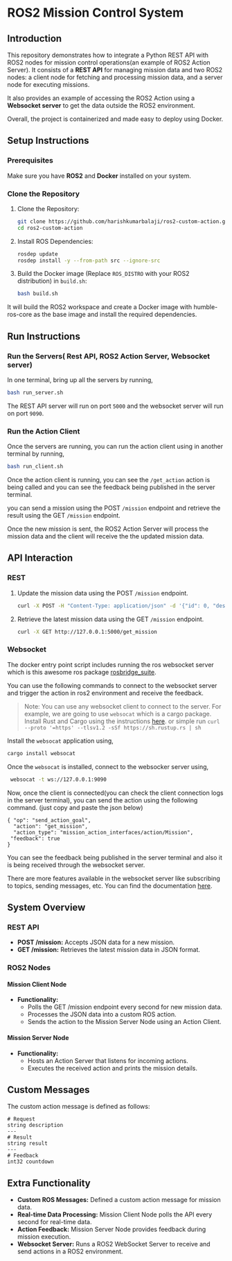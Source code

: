 # ROS2 Mission Control System

## Introduction
This repository demonstrates how to integrate a Python REST API with ROS2 nodes for mission control operations(an example of ROS2 Action Server). It consists of a **REST API** for managing mission data and two ROS2 nodes: a client node for fetching and processing mission data, and a server node for executing missions.

It also provides an example of accessing the ROS2 Action using a **Websocket server** to get the data outside the ROS2 environment.

Overall, the project is containerized and made easy to deploy using Docker.

## Setup Instructions
### Prerequisites
Make sure you have **ROS2** and **Docker** installed on your system.
### Clone the Repository
1. Clone the Repository:
   ```bash
   git clone https://github.com/harishkumarbalaji/ros2-custom-action.git
   cd ros2-custom-action
   ```

2. Install ROS Dependencies:
   ```bash
   rosdep update
   rosdep install -y --from-path src --ignore-src
   ```

3. Build the Docker image (Replace `ROS_DISTRO` with your ROS2 distribution) in `build.sh`:
   ```bash
   bash build.sh
   ```
It will build the ROS2 workspace and create a Docker image with humble-ros-core as the base image and install the required dependencies.

## Run Instructions

### Run the Servers( Rest API, ROS2 Action Server, Websocket server)
In one terminal, bring up all the servers by running,
   ```bash
   bash run_server.sh
   ```

The REST API server will run on port `5000` and the websocket server will run on port `9090`.

### Run the Action Client
Once the servers are running, you can run the action client using in another terminal by running,
   ```bash
   bash run_client.sh
   ```

Once the action client is running, you can see the `/get_action` action is being called and you can see the feedback being published in the server terminal.

you can send a mission using the POST `/mission` endpoint and retrieve the result using the GET `/mission` endpoint.

Once the new mission is sent, the ROS2 Action Server will process the mission data and the client will receive the the updated mission data.

## API Interaction

### REST
1. Update the mission data using the POST `/mission` endpoint.
   ```bash
   curl -X POST -H "Content-Type: application/json" -d '{"id": 0, "description": "Go to Rack 9"}' http://127.0.0.1:5000/update_mission

   ```
2. Retrieve the latest mission data using the GET `/mission` endpoint.
   
   ```bash
   curl -X GET http://127.0.0.1:5000/get_mission
   ```
### Websocket
The docker entry point script includes running the ros websocket server which is this awesome ros package [rosbridge_suite](https://wiki.ros.org/rosbridge_suite).

You can use the following commands to connect to the websocket server and trigger the action in ros2 environment and receive the feedback.

> Note: You can use any websocket client to connect to the server. For example, we are going to use `websocat` which is a cargo package.
> Install Rust and Cargo using the instructions [here](https://www.rust-lang.org/tools/install). or simple run `curl --proto '=https' --tlsv1.2 -sSf https://sh.rustup.rs | sh`

Install the `websocat` application using,
```bash
cargo install websocat
```
Once the `websocat` is installed, connect to the websocker server using,

```bash
 websocat -t ws://127.0.0.1:9090
```

Now, once the client is connected(you can check the client connection logs in the server terminal), you can send the action using the following command. (just copy and paste the json below)

```
{ "op": "send_action_goal",
  "action": "get_mission",
  "action_type": "mission_action_interfaces/action/Mission",
 "feedback": true
}
```

You can see the feedback being published in the server terminal and also it is being received through the websocket server.

There are more features available in the websocket server like subscribing to topics, sending messages, etc. You can find the documentation [here](https://github.com/RobotWebTools/rosbridge_suite).

## System Overview

### REST API
- **POST /mission:** Accepts JSON data for a new mission.
- **GET /mission:** Retrieves the latest mission data in JSON format.

### ROS2 Nodes

#### Mission Client Node
- **Functionality:** 
  - Polls the GET /mission endpoint every second for new mission data.
  - Processes the JSON data into a custom ROS action.
  - Sends the action to the Mission Server Node using an Action Client.

#### Mission Server Node
- **Functionality:** 
  - Hosts an Action Server that listens for incoming actions.
  - Executes the received action and prints the mission details.

## Custom Messages
The custom action message is defined as follows:

```
# Request
string description
---
# Result
string result
---
# Feedback
int32 countdown
```

## Extra Functionality
- **Custom ROS Messages:** Defined a custom action message for mission data.
- **Real-time Data Processing:** Mission Client Node polls the API every second for real-time data.
- **Action Feedback:** Mission Server Node provides feedback during mission execution.
- **Websocket Server:** Runs a ROS2 WebSocket Server to receive and send actions in a ROS2 environment.